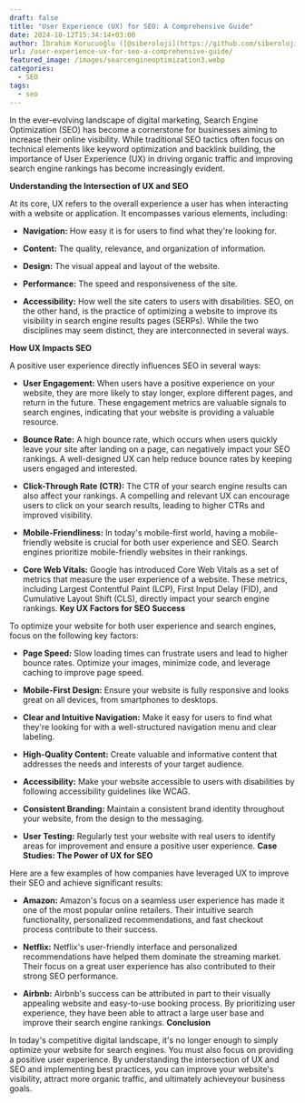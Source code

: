 ```yaml
---
draft: false
title: "User Experience (UX) for SEO: A Comprehensive Guide"
date: 2024-10-12T15:34:14+03:00
author: İbrahim Korucuoğlu ([@siberoloji](https://github.com/siberoloji))
url: /user-experience-ux-for-seo-a-comprehensive-guide/
featured_image: /images/searcengineoptimization3.webp
categories:
  - SEO
tags:
  - seo
---
```

In the ever-evolving landscape of digital marketing, Search Engine Optimization (SEO) has become a cornerstone for businesses aiming to increase their online visibility. While traditional SEO tactics often focus on technical elements like keyword optimization and backlink building, the importance of User Experience (UX) in driving organic traffic and improving search engine rankings has become increasingly evident.   

**Understanding the Intersection of UX and SEO**

At its core, UX refers to the overall experience a user has when interacting with a website or application. It encompasses various elements, including:
* **Navigation:** How easy it is for users to find what they're looking for.

* **Content:** The quality, relevance, and organization of information.

* **Design:** The visual appeal and layout of the website.

* **Performance:** The speed and responsiveness of the site.

* **Accessibility:** How well the site caters to users with disabilities.
SEO, on the other hand, is the practice of optimizing a website to improve its visibility in search engine results pages (SERPs). While the two disciplines may seem distinct, they are interconnected in several ways.

**How UX Impacts SEO**

A positive user experience directly influences SEO in several ways:
* **User Engagement:** When users have a positive experience on your website, they are more likely to stay longer, explore different pages, and return in the future. These engagement metrics are valuable signals to search engines, indicating that your website is providing a valuable resource.

* **Bounce Rate:** A high bounce rate, which occurs when users quickly leave your site after landing on a page, can negatively impact your SEO rankings. A well-designed UX can help reduce bounce rates by keeping users engaged and interested.

* **Click-Through Rate (CTR):** The CTR of your search engine results can also affect your rankings. A compelling and relevant UX can encourage users to click on your search results, leading to higher CTRs and improved visibility.

* **Mobile-Friendliness:** In today's mobile-first world, having a mobile-friendly website is crucial for both user experience and SEO. Search engines prioritize mobile-friendly websites in their rankings.

* **Core Web Vitals:** Google has introduced Core Web Vitals as a set of metrics that measure the user experience of a website. These metrics, including Largest Contentful Paint (LCP), First Input Delay (FID), and Cumulative Layout Shift (CLS), directly impact your search engine rankings.
**Key UX Factors for SEO Success**

To optimize your website for both user experience and search engines, focus on the following key factors:
* **Page Speed:** Slow loading times can frustrate users and lead to higher bounce rates. Optimize your images, minimize code, and leverage caching to improve page speed.

* **Mobile-First Design:** Ensure your website is fully responsive and looks great on all devices, from smartphones to desktops.

* **Clear and Intuitive Navigation:** Make it easy for users to find what they're looking for with a well-structured navigation menu and clear labeling.

* **High-Quality Content:** Create valuable and informative content that addresses the needs and interests of your target audience.   

* **Accessibility:** Make your website accessible to users with disabilities by following accessibility guidelines like WCAG.

* **Consistent Branding:** Maintain a consistent brand identity throughout your website, from the design to the messaging.

* **User Testing:** Regularly test your website with real users to identify areas for improvement and ensure a positive user experience.
**Case Studies: The Power of UX for SEO**

Here are a few examples of how companies have leveraged UX to improve their SEO and achieve significant results:
* **Amazon:** Amazon's focus on a seamless user experience has made it one of the most popular online retailers. Their intuitive search functionality, personalized recommendations, and fast checkout process contribute to their success.

* **Netflix:** Netflix's user-friendly interface and personalized recommendations have helped them dominate the streaming market. Their focus on a great user experience has also contributed to their strong SEO performance.

* **Airbnb:** Airbnb's success can be attributed in part to their visually appealing website and easy-to-use booking process. By prioritizing user experience, they have been able to attract a large user base and improve their search engine rankings.
**Conclusion**

In today's competitive digital landscape, it's no longer enough to simply optimize your website for search engines. You must also focus on providing a positive user experience. By understanding the intersection of UX and SEO and implementing best practices, you can improve your website's visibility, attract more organic traffic, and ultimately achieveyour business goals.   
